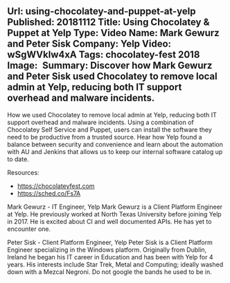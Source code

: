 Url: using-chocolatey-and-puppet-at-yelp
Published: 20181112
Title: Using Chocolatey & Puppet at Yelp
Type: Video
Name: Mark Gewurz and Peter Sisk
Company: Yelp
Video: wSgWVklw4xA
Tags: chocolatey-fest 2018
Image: <img class="lazy" src="data:image/gif;base64,R0lGODlhAQABAIAAAAAAAP///yH5BAEAAAAALAAAAAABAAEAAAIBRAA7" data-src="/content/images/videos/Yelp-ChocolateyFest-2018.jpg" alt="Using Chocolatey & Puppet at Yelp" title="Using Chocolatey & Puppet at Yelp" />
Summary: Discover how Mark Gewurz and Peter Sisk used Chocolatey to remove local admin at Yelp, reducing both IT support overhead and malware incidents.
---
How we used Chocolatey to remove local admin at Yelp, reducing both IT support overhead and malware incidents. Using a combination of Chocolatey Self Service and Puppet, users can install the software they need to be productive from a trusted source. Hear how Yelp found a balance between security and convenience and learn about the automation with AU and Jenkins that allows us to keep our internal software catalog up to date.

Resources:
* https://chocolateyfest.com
* https://sched.co/Fs7A

Mark Gewurz - IT Engineer, Yelp
Mark Gewurz is a Client Platform Engineer at Yelp. He previously worked at North Texas University before joining Yelp in 2017. He is excited about CI and well documented APIs. He has yet to encounter one.

Peter Sisk - Client Platform Engineer, Yelp
Peter Sisk is a Client Platform Engineer specializing in the Windows platform. Originally from Dublin, Ireland he began his IT career in Education and has been with Yelp for 4 years. His interests include Star Trek, Metal and Computing; ideally washed down with a Mezcal Negroni. Do not google the bands he used to be in.